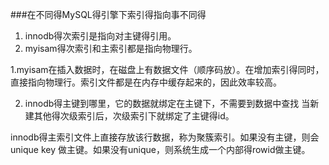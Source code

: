 ###在不同得MySQL得引擎下索引得指向事不同得

1. innodb得次索引是指向对主键得引用。
2. myisam得次索引和主索引都是指向物理行。

  1.myisam在插入数据时，在磁盘上有数据文件（顺序码放）。在增加索引得同时，
    直接指向物理行。索引文件都是在内存中缓存起来的，因此效率较高。
  
  2. innodb得主键到哪里，它的数据就绑定在主键下，不需要到数据中查找
      当新建其他得次级索引后，次级索引下就绑定了主键得id。
      
      
      
innodb得主索引文件上直接存放该行数据，称为聚簇索引。如果没有主键，则会unique key
做主键。如果没有unique，则系统生成一个内部得rowid做主键。


